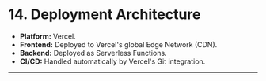 # 14\. Deployment Architecture

  * **Platform:** Vercel.
  * **Frontend:** Deployed to Vercel's global Edge Network (CDN).
  * **Backend:** Deployed as Serverless Functions.
  * **CI/CD:** Handled automatically by Vercel's Git integration.

-----
